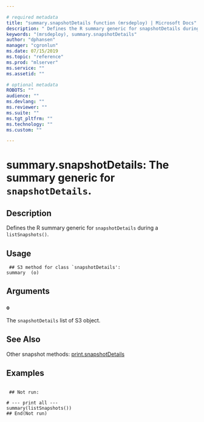 ```yaml
--- 

# required metadata 
title: "summary.snapshotDetails function (mrsdeploy) | Microsoft Docs" 
description: " Defines the R summary generic for snapshotDetails during a  listSnapshots(). " 
keywords: "(mrsdeploy), summary.snapshotDetails" 
author: "dphansen" 
manager: "cgronlun" 
ms.date: 07/15/2019
ms.topic: "reference" 
ms.prod: "mlserver"  
ms.service: "" 
ms.assetid: "" 

# optional metadata 
ROBOTS: "" 
audience: "" 
ms.devlang: "" 
ms.reviewer: "" 
ms.suite: "" 
ms.tgt_pltfrm: "" 
ms.technology: "" 
ms.custom: "" 

--- 
```





 # summary.snapshotDetails: The summary generic for `snapshotDetails`. 
 ## Description

Defines the R summary generic for `snapshotDetails` during a 
`listSnapshots()`.


 ## Usage

```   
 ## S3 method for class `snapshotDetails':
summary  (o)

```

 ## Arguments



 ### `o`
 The `snapshotDetails` list of S3 object. 



 ## See Also

Other snapshot methods: [print.snapshotDetails](print.snapshotDetails.md)

 ## Examples

 ```

  ## Not run:

# --- print all ---
summary(listSnapshots())
 ## End(Not run) 
```

